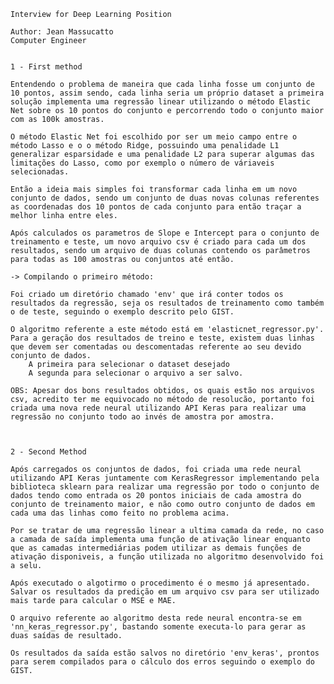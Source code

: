 
    Interview for Deep Learning Position
    
    Author: Jean Massucatto
    Computer Engineer 


    1 - First method

    Entendendo o problema de maneira que cada linha fosse um conjunto de 10 pontos, assim sendo, cada linha seria um próprio dataset a primeira solução implementa uma regressão linear utilizando o método Elastic Net sobre os 10 pontos do conjunto e percorrendo todo o conjunto maior com as 100k amostras.

    O método Elastic Net foi escolhido por ser um meio campo entre o método Lasso e o o método Ridge, possuindo uma penalidade L1 generalizar esparsidade e uma penalidade L2 para superar algumas das limitações do Lasso, como por exemplo o número de váriaveis selecionadas.

    Então a ideia mais simples foi transformar cada linha em um novo conjunto de dados, sendo um conjunto de duas novas colunas referentes as coordenadas dos 10 pontos de cada conjunto para então traçar a melhor linha entre eles.

    Após calculados os parametros de Slope e Intercept para o conjunto de treinamento e teste, um novo arquivo csv é criado para cada um dos resultados, sendo um arquivo de duas colunas contendo os parâmetros para todas as 100 amostras ou conjuntos até então.

    -> Compilando o primeiro método:

 	Foi criado um diretório chamado 'env' que irá conter todos os resultados da regressão, seja os resultados de treinamento como também o de teste, seguindo o exemplo descrito pelo GIST.

 	O algoritmo referente a este método está em 'elasticnet_regressor.py'.
 	Para a geração dos resultados de treino e teste, existem duas linhas que devem ser comentadas ou descomentadas referente ao seu devido conjunto de dados.
 		A primeira para selecionar o dataset desejado
 		A segunda para selecionar o arquivo a ser salvo.

 	OBS: Apesar dos bons resultados obtidos, os quais estão nos arquivos csv, acredito ter me equivocado no método de resolucão, portanto foi criada uma nova rede neural utilizando API Keras para realizar uma regressão no conjunto todo ao invés de amostra por amostra.

	

	2 - Second Method

	Após carregados os conjuntos de dados, foi criada uma rede neural utilizando API Keras juntamente com KerasRegressor implementando pela biblioteca sklearn para realizar uma regressão por todo o conjunto de dados tendo como entrada os 20 pontos iniciais de cada amostra do conjunto de treinamento maior, e não como outro conjunto de dados em cada uma das linhas como feito no problema acima.

	Por se tratar de uma regressão linear a ultima camada da rede, no caso a camada de saída implementa uma função de ativação linear enquanto que as camadas intermediárias podem utilizar as demais funções de ativação disponiveis, a função utilizada no algoritmo desenvolvido foi a selu.

	Após executado o algotirmo o procedimento é o mesmo já apresentado. Salvar os resultados da predição em um arquivo csv para ser utilizado mais tarde para calcular o MSE e MAE.

	O arquivo referente ao algoritmo desta rede neural encontra-se em 'nn_keras_regressor.py', bastando somente executa-lo para gerar as duas saídas de resultado.

    Os resultados da saída estão salvos no diretório 'env_keras', prontos para serem compilados para o cálculo dos erros seguindo o exemplo do GIST.
